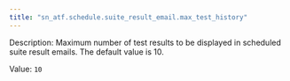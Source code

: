 ```yaml
---
title: "sn_atf.schedule.suite_result_email.max_test_history"
---
```


Description: Maximum number of test results to be displayed in scheduled suite result emails. The default value is 10.

Value: `10`